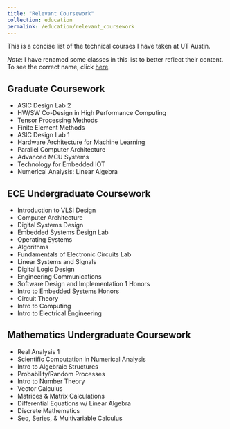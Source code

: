 ```yaml
---
title: "Relevant Coursework"
collection: education
permalink: /education/relevant_coursework
---
```


This is a concise list of the technical courses I have taken at UT Austin.

_Note_: I have renamed some classes in this list to better reflect their content. To see the correct name, click [here](./coursework_by_semester).

Graduate Coursework
------
- ASIC Design Lab 2
- HW/SW Co-Design in High Performance Computing
- Tensor Processing Methods
- Finite Element Methods
- ASIC Design Lab 1
- Hardware Architecture for Machine Learning
- Parallel Computer Architecture
- Advanced MCU Systems
- Technology for Embedded IOT
- Numerical Analysis: Linear Algebra

ECE Undergraduate Coursework
------
- Introduction to VLSI Design
- Computer Architecture
- Digital Systems Design
- Embedded Systems Design Lab
- Operating Systems
- Algorithms
- Fundamentals of Electronic Circuits Lab
- Linear Systems and Signals
- Digital Logic Design
- Engineering Communications
- Software Design and Implementation 1 Honors
- Intro to Embedded Systems Honors
- Circuit Theory
- Intro to Computing
- Intro to Electrical Engineering

Mathematics Undergraduate Coursework
------
- Real Analysis 1
- Scientific Computation in Numerical Analysis
- Intro to Algebraic Structures
- Probability/Random Processes
- Intro to Number Theory
- Vector Calculus
- Matrices & Matrix Calculations
- Differential Equations w/ Linear Algebra
- Discrete Mathematics
- Seq, Series, & Multivariable Calculus
